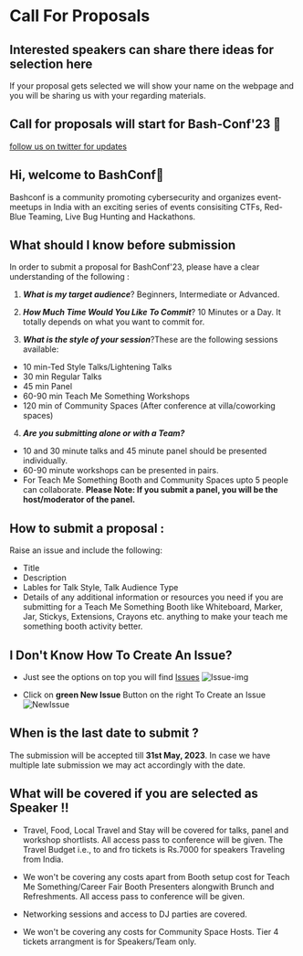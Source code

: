 
# Call For Proposals

## Interested speakers can share there ideas for selection here

If your proposal gets selected we will show your name on the webpage and you will be sharing us with your regarding materials. 

## Call for proposals will start for Bash-Conf'23 🚀 
[follow us on twitter for updates ](https://twitter.com/bashconf_in)
## Hi, welcome to BashConf👋

Bashconf is a community promoting cybersecurity and organizes event-meetups in India with an exciting series of events consisiting CTFs, Red-Blue Teaming, Live Bug Hunting and Hackathons. 
## What should I know before submission

In order to submit a proposal for BashConf'23, please have a clear understanding of the following :

1. **_What is my target audience_**? Beginners, Intermediate or Advanced.

2. **_How Much Time Would You Like To Commit_**? 10 Minutes or a Day. It totally depends on what you want to commit for.

3. **_What is the style of your session_**?These are the following sessions available:

* 10 min-Ted Style Talks/Lightening Talks
* 30 min Regular Talks
* 45 min Panel
* 60-90 min Teach Me Something Workshops
* 120 min of Community Spaces (After conference at villa/coworking spaces)

4. **_Are you submitting alone or with a Team?_**

* 10 and 30 minute talks and 45 minute panel should be presented individually.
* 60-90 minute workshops can be presented in pairs.
* For Teach Me Something Booth and Community Spaces upto 5 people can collaborate. 
 **Please Note: If you submit a panel, you will be the host/moderator of the panel.**


## How to submit a proposal :

Raise an issue and include the following:

* Title
* Description
* Lables for Talk Style, Talk Audience Type
* Details of any additional information or resources you need if you are submitting for a Teach Me Something Booth like Whiteboard, Marker, Jar, Stickys, Extensions, Crayons etc. anything to make your teach me something booth activity better.

## I Don't Know How To Create An Issue?

* Just see the options on top you will find [Issues](https://www.youtube.com/watch?v=uiaLWluYJsA)
![Issue-img](https://docs.github.com/assets/cb-103446/mw-1000/images/help/repository/repo-tabs-issues.webp)

* Click on **green New Issue** Button on the right To Create an Issue
![NewIssue](https://miro.medium.com/v2/resize:fit:1086/1*O3kiLdth8lveco-Z0Cefdg.png)




## When is the last date to submit ?

The submission will be accepted till **31st May, 2023**. In case we have multiple late submission we may act accordingly with the date.

 


## What will be covered if you are selected as Speaker !!

* Travel, Food, Local Travel and Stay will be covered for talks, panel and workshop shortlists. All access pass to conference will be given. The Travel Budget i.e., to and fro tickets is Rs.7000 for speakers Traveling from India.

* We won't be covering any costs apart from Booth setup cost for Teach Me Something/Career Fair Booth Presenters alongwith Brunch and Refreshments. All access pass to conference will be given.

* Networking sessions and access to DJ parties are covered.

* We won't be covering any costs for Community Space Hosts. Tier 4 tickets arrangment is for Speakers/Team only. 

